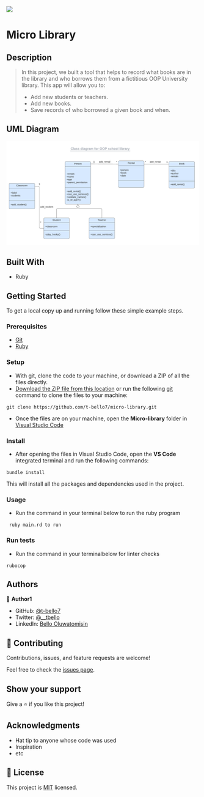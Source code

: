 ![](https://img.shields.io/badge/Microverse-blueviolet)
# Micro Library

## Description
> In this project, we built a tool that helps to record what books are in the library and who borrows them from a fictitious OOP University library. This app will allow you to:
> - Add new students or teachers.
> - Add new books.
> - Save records of who borrowed a given book and when.
## UML Diagram
![libray uml ](./library_uml_diagram.png)
## Built With
- Ruby

## Getting Started

To get a local copy up and running follow these simple example steps.

### Prerequisites
- [Git](https://www.linode.com/docs/guides/how-to-install-git-on-linux-mac-and-windows/)
- [Ruby](https://github.com/microverseinc/curriculum-ruby/blob/main/simple-ruby/articles/ruby_installation_instructions.md)

### Setup
- With git, clone the code to your machine, or download a ZIP of all the files directly.
- [Download the ZIP file from this location](https://github.com/t-bello7/micro-library/archive/refs/heads/dev.zip) or run the following [git](https://git-scm.com/) command to clone the files to your machine:

```
git clone https://github.com/t-bello7/micro-library.git
```
- Once the files are on your machine, open the **Micro-library** folder in [Visual Studio Code](https://code.visualstudio.com/download)
### Install
- After opening the files in Visual Studio Code, open the **VS Code** integrated terminal and run the following commands:

```
bundle install
```
This will install all the packages and dependencies used in the project.

### Usage
- Run the command in your terminal below to run the ruby program

```
 ruby main.rd to run
```
### Run tests
- Run the command in your terminalbelow for linter checks
```
rubocop
```
## Authors

👤 **Author1**

- GitHub: [@t-bello7](https://github.com/t-bello7)
- Twitter: [@__tbello](https://twitter.com/__tbello)
- LinkedIn: [Bello Oluwatomisin](https://linkedin.com/in/tbello7)

## 🤝 Contributing

Contributions, issues, and feature requests are welcome!

Feel free to check the [issues page](../../issues/).

## Show your support

Give a ⭐️ if you like this project!

## Acknowledgments

- Hat tip to anyone whose code was used
- Inspiration
- etc

## 📝 License

This project is [MIT](./LICENSE) licensed.
